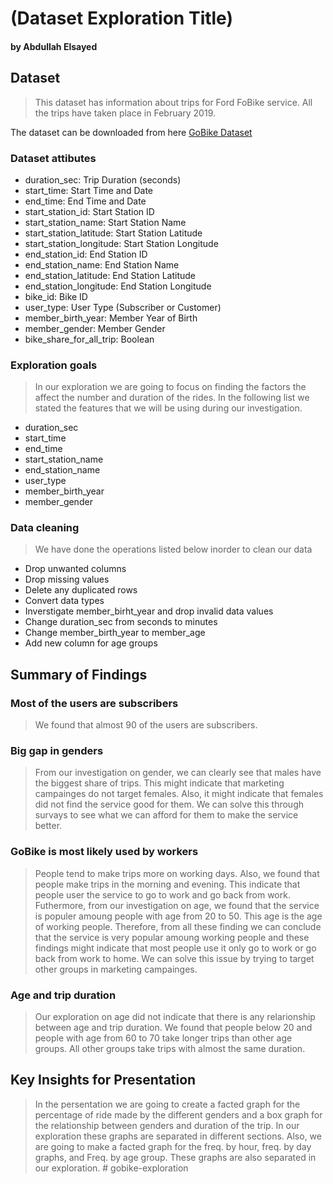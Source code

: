 # (Dataset Exploration Title)

#### by Abdullah Elsayed

## Dataset

> This dataset has information about trips for Ford FoBike service. All the trips have taken place in February 2019.

The dataset can be downloaded from here <a href="bikeshare.com/data/">GoBike Dataset</a>

### Dataset attibutes

<ul>
    <li>duration_sec: Trip Duration (seconds)</li>
    <li>start_time: Start Time and Date</li>
    <li>end_time: End Time and Date</li>
    <li>start_station_id: Start Station ID</li>
    <li>start_station_name: Start Station Name</li>
    <li>start_station_latitude: Start Station Latitude</li>
    <li>start_station_longitude: Start Station Longitude</li>
    <li>end_station_id: End Station ID</li>
    <li>end_station_name: End Station Name</li>
    <li>end_station_latitude: End Station Latitude</li>
    <li>end_station_longitude: End Station Longitude</li>
    <li>bike_id: Bike ID </li>
    <li>user_type: User Type (Subscriber or Customer)</li>
    <li>member_birth_year: Member Year of Birth</li>
    <li>member_gender: Member Gender</li>
    <li>bike_share_for_all_trip: Boolean</li>
</ul>

### Exploration goals

> In our exploration we are going to focus on finding the factors the affect the number and duration of the rides. In the following list we stated the features that we will be using during our investigation.

<ul>
    <li>duration_sec</li>
    <li>start_time</li>
    <li>end_time</li>
    <li>start_station_name</li>
    <li>end_station_name</li>
    <li>user_type</li>
    <li>member_birth_year</li>
    <li>member_gender</li>
</ul>

### Data cleaning

> We have done the operations listed below inorder to clean our data

<ul>
    <li>Drop unwanted columns</li>
    <li>Drop missing values</li>
    <li>Delete any duplicated rows</li>
    <li>Convert data types</li>
    <li>Inverstigate member_birht_year and drop invalid data values</li>
    <li>Change duration_sec from seconds to minutes</li>
    <li>Change member_birth_year to member_age</li>
    <li>Add new column for age groups</li>
</ul>

## Summary of Findings

### Most of the users are subscribers

> We found that almost 90 of the users are subscribers.

### Big gap in genders

> From our investigation on gender, we can clearly see that males have the biggest share of trips. This might indicate that marketing campainges do not target females. Also, it might indicate that females did not find the service good for them. We can solve this through survays to see what we can afford for them to make the service better.

### GoBike is most likely used by workers

> People tend to make trips more on working days. Also, we found that people make trips in the morning and evening. This indicate that people user the service to go to work and go back from work. Futhermore, from our investigation on age, we found that the service is populer amoung people with age from 20 to 50. This age is the age of working people. Therefore, from all these finding we can conclude that the service is very popular amoung working people and these findings might indicate that most people use it only go to work or go back from work to home. We can solve this issue by trying to target other groups in marketing campainges.

### Age and trip duration

> Our exploration on age did not indicate that there is any relarionship between age and trip duration. We found that people below 20 and people with age from 60 to 70 take longer trips than other age groups. All other groups take trips with almost the same duration.

## Key Insights for Presentation

> In the persentation we are going to create a facted graph for the percentage of ride made by the different genders and a box graph for the relationship between genders and duration of the trip. In our exploration these graphs are separated in different sections. Also, we are going to make a facted graph for the freq. by hour, freq. by day graphs, and Freq. by age group. These graphs are also separated in our exploration.
#   g o b i k e - e x p l o r a t i o n  
 